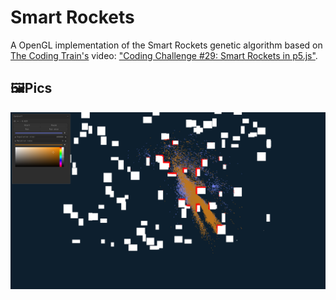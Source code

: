 # Smart Rockets
A OpenGL implementation of the Smart Rockets genetic algorithm based on [The Coding Train's](https://www.youtube.com/user/shiffman) video: ["Coding Challenge #29: Smart Rockets in p5.js"](https://youtu.be/bGz7mv2vD6g).

## 🖼️Pics
![](pic.png)
